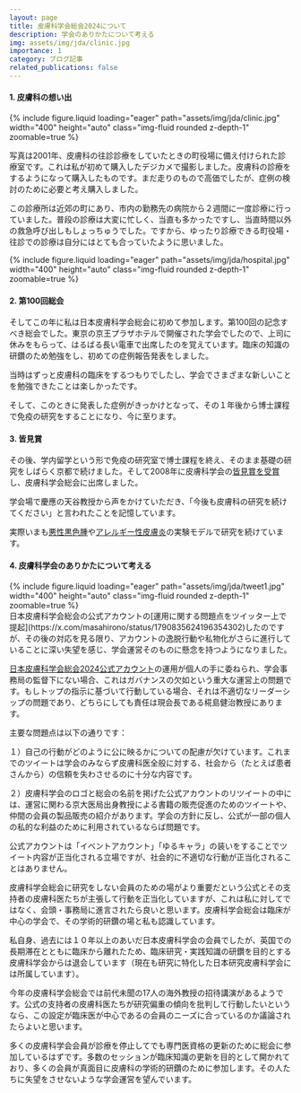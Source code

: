```yaml
---
layout: page
title: 皮膚科学会総会2024について
description: 学会のありかたについて考える
img: assets/img/jda/clinic.jpg
importance: 1
category: ブログ記事
related_publications: false
---
```


#### 1. 皮膚科の想い出
<div class="row">
    <div class="col-sm mt-3 mt-md-0">
        {% include figure.liquid loading="eager" path="assets/img/jda/clinic.jpg" width="400" height="auto" class="img-fluid rounded z-depth-1" zoomable=true %}
    </div>
</div>

写真は2001年、皮膚科の往診診療をしていたときの町役場に備え付けられた診療室です。これは私が初めて購入したデジカメで撮影しました。皮膚科の診療をするようになって購入したものです。まだ走りのもので高価でしたが、症例の検討のために必要と考え購入しました。

この診療所は近郊の町にあり、市内の勤務先の病院から２週間に一度診療に行っていました。普段の診療は大変に忙しく、当直も多かったですし、当直時間以外の救急呼び出しもしょっちゅうでした。ですから、ゆったり診療できる町役場・往診での診療は自分にはとても合っていたように思いました。
<div class="row">
    <div class="col-sm mt-3 mt-md-0">
        {% include figure.liquid loading="eager" path="assets/img/jda/hospital.jpg" width="400" height="auto" class="img-fluid rounded z-depth-1" zoomable=true %}
    </div>
</div>

#### 2. 第100回総会

そしてこの年に私は日本皮膚科学会総会に初めて参加します。第100回の記念すべき総会でした。東京の京王プラザホテルで開催された学会でしたので、上司に休みをもらって、はるばる長い電車で出席したのを覚えています。臨床の知識の研鑽のため勉強をし、初めての症例報告発表をしました。

当時はずっと皮膚科の臨床をするつもりでしたし、学会でさまざまな新しいことを勉強できたことは楽しかったです。

そして、このときに発表した症例がきっかけとなって、その１年後から博士課程で免疫の研究をすることになり、今に至ります。

#### 3. 皆見賞

その後、学内留学という形で免疫の研究室で博士課程を終え、そのまま基礎の研究をしばらく京都で続けました。そして2008年に皮膚科学会の[皆見賞を受賞](https://www.dermatol.or.jp/uploads/uploads/files/news/Gaku_minami_generations.pdf)し、皮膚科学会総会に出席しました。

学会場で慶應の天谷教授から声をかけていただき、「今後も皮膚科の研究を続けてください」と言われたことを記憶しています。

実際いまも[悪性黒色腫](https://www.biorxiv.org/content/10.1101/2022.07.19.500582v1)や[アレルギー性皮膚炎](https://monotockylab.github.io/projects/2_project/)の実験モデルで研究を続けています。

#### 4. 皮膚科学会のありかたについて考える
<div class="row">
    <div class="col-sm mt-3 mt-md-0">
        {% include figure.liquid loading="eager" path="assets/img/jda/tweet1.jpg" width="400" height="auto" class="img-fluid rounded z-depth-1" zoomable=true %}
    </div>
</div>
日本皮膚科学会総会の公式アカウントの[運用に関する問題点をツイッター上で提起](https://x.com/masahirono/status/1790835624196354302)したのですが、その後の対応を見る限り、アカウントの逸脱行動や私物化がさらに進行していることに深い失望を感じ、学会運営そのものに懸念を持つようになりました。


[日本皮膚科学会総会2024公式アカウント](https://www.twitter.com/jdakyoto)の運用が個人の手に委ねられ、学会事務局の監督下にない場合、これはガバナンスの欠如という重大な運営上の問題です。もしトップの指示に基づいて行動している場合、それは不適切なリーダーシップの問題であり、どちらにしても責任は現会長である椛島健治教授にあります。

主要な問題点は以下の通りです：

１）自己の行動がどのように公に映るかについての配慮が欠けています。これまでのツイートは学会のみならず皮膚科医全般に対する、社会から（たとえば患者さんから）の信頼を失わさせるのに十分な内容です。

２）皮膚科学会のロゴと総会の名前を掲げた公式アカウントのリツイートの中には、運営に関わる京大医局出身教授による書籍の販売促進のためのツイートや、仲間の会員の製品販売の紹介があります。学会の方針に反し、公式が一部の個人の私的な利益のために利用されているならば問題です。

公式アカウントは「イベントアカウント」「ゆるキャラ」の装いをすることでツイート内容が正当化される立場ですが、社会的に不適切な行動が正当化されることはありません。

皮膚科学会総会に研究をしない会員のための場がより重要だという公式とその支持者の皮膚科医たちが主張して行動を正当化していますが、これは私に対してではなく、会頭・事務局に進言されたら良いと思います。皮膚科学会総会は臨床が中心の学会で、その学術的研鑽の場と私も認識しています。

私自身、過去には１０年以上のあいだ日本皮膚科学会の会員でしたが、英国での長期滞在とともに臨床から離れたため、臨床研究・実践知識の研鑽を目的とする皮膚科学会からは退会しています（現在も研究に特化した日本研究皮膚科学会には所属しています）。

今年の皮膚科学会総会では前代未聞の17人の海外教授の招待講演があるようです。公式の支持者の皮膚科医たちが研究偏重の傾向を批判して行動したいというなら、この設定が臨床医が中心であるの会員のニーズに合っているのか議論されたらよいと思います。

多くの皮膚科学会会員が診療を停止してでも専門医資格の更新のために総会に参加しているはずです。多数のセッションが臨床知識の更新を目的として開かれており、多くの会員が真面目に皮膚科の学術的研鑽のために参加します。その人たちに失望をさせないような学会運営を望んでいます。
